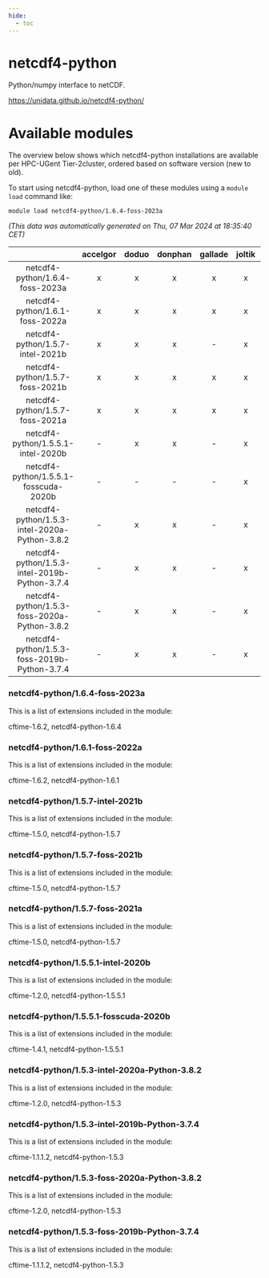 ```yaml
---
hide:
  - toc
---
```


netcdf4-python
==============


Python/numpy interface to netCDF.

https://unidata.github.io/netcdf4-python/
# Available modules


The overview below shows which netcdf4-python installations are available per HPC-UGent Tier-2cluster, ordered based on software version (new to old).

To start using netcdf4-python, load one of these modules using a `module load` command like:

```shell
module load netcdf4-python/1.6.4-foss-2023a
```

*(This data was automatically generated on Thu, 07 Mar 2024 at 18:35:40 CET)*  

| |accelgor|doduo|donphan|gallade|joltik|skitty|
| :---: | :---: | :---: | :---: | :---: | :---: | :---: |
|netcdf4-python/1.6.4-foss-2023a|x|x|x|x|x|x|
|netcdf4-python/1.6.1-foss-2022a|x|x|x|x|x|x|
|netcdf4-python/1.5.7-intel-2021b|x|x|x|-|x|x|
|netcdf4-python/1.5.7-foss-2021b|x|x|x|x|x|x|
|netcdf4-python/1.5.7-foss-2021a|x|x|x|x|x|x|
|netcdf4-python/1.5.5.1-intel-2020b|-|x|x|-|x|x|
|netcdf4-python/1.5.5.1-fosscuda-2020b|-|-|-|-|x|-|
|netcdf4-python/1.5.3-intel-2020a-Python-3.8.2|-|x|x|-|x|x|
|netcdf4-python/1.5.3-intel-2019b-Python-3.7.4|-|x|x|-|x|x|
|netcdf4-python/1.5.3-foss-2020a-Python-3.8.2|-|x|x|-|x|x|
|netcdf4-python/1.5.3-foss-2019b-Python-3.7.4|-|x|x|-|x|x|


### netcdf4-python/1.6.4-foss-2023a

This is a list of extensions included in the module:

cftime-1.6.2, netcdf4-python-1.6.4

### netcdf4-python/1.6.1-foss-2022a

This is a list of extensions included in the module:

cftime-1.6.2, netcdf4-python-1.6.1

### netcdf4-python/1.5.7-intel-2021b

This is a list of extensions included in the module:

cftime-1.5.0, netcdf4-python-1.5.7

### netcdf4-python/1.5.7-foss-2021b

This is a list of extensions included in the module:

cftime-1.5.0, netcdf4-python-1.5.7

### netcdf4-python/1.5.7-foss-2021a

This is a list of extensions included in the module:

cftime-1.5.0, netcdf4-python-1.5.7

### netcdf4-python/1.5.5.1-intel-2020b

This is a list of extensions included in the module:

cftime-1.2.0, netcdf4-python-1.5.5.1

### netcdf4-python/1.5.5.1-fosscuda-2020b

This is a list of extensions included in the module:

cftime-1.4.1, netcdf4-python-1.5.5.1

### netcdf4-python/1.5.3-intel-2020a-Python-3.8.2

This is a list of extensions included in the module:

cftime-1.2.0, netcdf4-python-1.5.3

### netcdf4-python/1.5.3-intel-2019b-Python-3.7.4

This is a list of extensions included in the module:

cftime-1.1.1.2, netcdf4-python-1.5.3

### netcdf4-python/1.5.3-foss-2020a-Python-3.8.2

This is a list of extensions included in the module:

cftime-1.2.0, netcdf4-python-1.5.3

### netcdf4-python/1.5.3-foss-2019b-Python-3.7.4

This is a list of extensions included in the module:

cftime-1.1.1.2, netcdf4-python-1.5.3